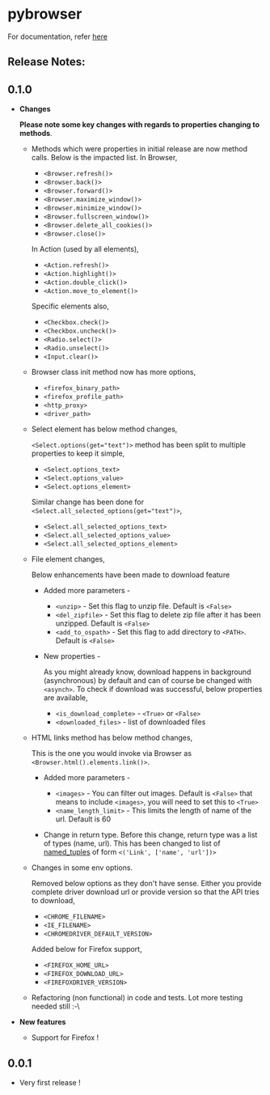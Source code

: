 # pybrowser

For documentation, refer [here](https://pybrowser.readthedocs.io/en/latest/)

## Release Notes:

**0.1.0**
---------

*   **Changes**

    **Please note some key changes with regards to properties changing to methods**.

    *   Methods which were properties in initial release are now method calls. Below is the impacted list.
        In Browser,

        *   `<Browser.refresh()>`
        *   `<Browser.back()>`
        *   `<Browser.forward()>`
        *   `<Browser.maximize_window()>`
        *   `<Browser.minimize_window()>`
        *   `<Browser.fullscreen_window()>`
        *   `<Browser.delete_all_cookies()>`
        *   `<Browser.close()>`

        In Action (used by all elements),

        *   `<Action.refresh()>`
        *   `<Action.highlight()>`
        *   `<Action.double_click()>`
        *   `<Action.move_to_element()>`

        Specific elements also,

        *   `<Checkbox.check()>`
        *   `<Checkbox.uncheck()>`
        *   `<Radio.select()>`
        *   `<Radio.unselect()>`
        *   `<Input.clear()>`
    
    *   Browser class init method now has more options,

        *   `<firefox_binary_path>`
        *   `<firefox_profile_path>`
        *   `<http_proxy>`
        *   `<driver_path>`
    
    *   Select element has below method changes,

        `<Select.options(get="text")>` method has been split to multiple properties to keep it simple,

        *   `<Select.options_text>`
        *   `<Select.options_value>`
        *   `<Select.options_element>`

        Similar change has been done for `<Select.all_selected_options(get="text")>`,

        *   `<Select.all_selected_options_text>`
        *   `<Select.all_selected_options_value>`
        *   `<Select.all_selected_options_element>`
    
    *   File element changes,

        Below enhancements have been made to download feature

        *   Added more parameters - 

            *   `<unzip>` - Set this flag to unzip file. Default is `<False>`
            *   `<del_zipfile>` - Set this flag to delete zip file after it has been unzipped. Default is `<False>`
            *   `<add_to_ospath>` - Set this flag to add directory to `<PATH>`. Default is `<False>`
        
        *   New properties - 

            As you might already know, download happens in background (asynchronous) by default and can of course be changed with `<asynch>`. To check if download was successful, below properties are available,

            *   `<is_download_complete>` - `<True>` or `<False>`
            *   `<downloaded_files>` - list of downloaded files
    
    *   HTML links method has below method changes,

        This is the one you would invoke via Browser as `<Browser.html().elements.link()>`.

        *   Added more parameters - 

            *   `<images>` - You can filter out images. Default is `<False>` that means to include `<images>`, you will need to set this to `<True>`
            *   `<name_length_limit>` - This limits the length of name of the url. Default is 60
        
        *   Change in return type. Before this change, return type was a list of types (name, url). This has been changed to list of [named_tuples](https://docs.python.org/3.7/library/collections.html#collections.namedtuple) of form `<('Link', ['name', 'url'])>`

    *   Changes in some env options.

        Removed below options as they don't have sense. Either you provide complete driver download url or provide version
        so that the API tries to download,

        *   `<CHROME_FILENAME>`
        *   `<IE_FILENAME>`
        *   `<CHROMEDRIVER_DEFAULT_VERSION>`
        
        Added below for Firefox support,

        *   `<FIREFOX_HOME_URL>`
        *   `<FIREFOX_DOWNLOAD_URL>`
        *   `<FIREFOXDRIVER_VERSION>`
    
    *   Refactoring (non functional) in code and tests. Lot more testing needed still :-\

*   **New features**

    *   Support for Firefox !

**0.0.1**
---------

*   Very first release !